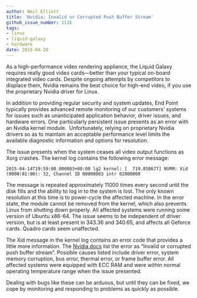 ```yaml
---
author: Neil Elliott
title: 'Nvidia: Invalid or Corrupted Push Buffer Stream'
github_issue_number: 1116
tags:
- linux
- liquid-galaxy
- hardware
date: 2015-04-20
---
```


As a high-performance video rendering appliance, the Liquid Galaxy requires really good video cards—​better than your typical on-board integrated video cards. Despite ongoing attempts by competitors to displace them, Nvidia remains the best choice for high-end video, if you use the proprietary Nvidia driver for Linux.

In addition to providing regular security and system updates, End Point typically provides advanced remote monitoring of our customers’ systems for issues such as unanticipated application behavior, driver issues, and hardware errors. One particularly persistent issue presents as an error with an Nvidia kernel module.  Unfortunately, relying on proprietary Nvidia drivers so as to maintain an acceptable performance level limits the available diagnostic information and options for resolution.

The issue presents when the system ceases all video output functions as Xorg crashes. The kernel log contains the following error message:

```nohighlight
2015-04-14T19:59:00.000083+00:00 lg2 kernel: [  719.850677] NVRM: Xid (0000:01:00): 32, Channel ID 00000003 intr 02000000
```

The message is repeated approximately 11000 times every second until the disk fills and the ability to log in to the system is lost. The only known resolution at this time is to power-cycle the affected machine. In the error state, the module cannot be removed from the kernel, which also prevents Linux from shutting down properly. All affected systems were running some version of Ubuntu x86-64. The issue seems to be independent of driver version, but is at least present in 343.36 and 340.65, and affects all Geforce cards. Quadro cards seem unaffected.

The Xid message in the kernel log contains an error code that provides a little more information. The [Nvidia docs](http://docs.nvidia.com/deploy/xid-errors/) list the error as “Invalid or corrupted push buffer stream”. Possible causes listed include driver error, system memory corruption, bus error, thermal error, or frame buffer error. All affected systems were equipped with ECC RAM and were within normal operating temperature range when the issue presented.

Dealing with bugs like these can be arduous, but until they can be fixed, we cope by monitoring and responding to problems as quickly as possible.
